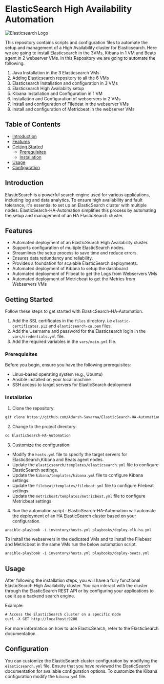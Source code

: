 # ElasticSearch High Availability Automation

![Elasticsearch Logo](https://play.vidyard.com/Gfs339uMBi1CVavZEjXVZ8.jpg)

This repository contains scripts and configuration files to automate the setup and management of a High Availability cluster for Elasticsearch. Here we are going to install Elasticsearch in the 3VMs, Kibana in 1 VM and Beats agent in 2 webserver VMs. In this Repository we are going to automate the following.
1. Java Installation in the 3 Elasticsearch VMs
2. Adding Elasticsearch repository to all the 6 VMs
3. Elasticsearch Installation and configuration in 3 VMs
4. Elasticsearch High Availabilty setup
5. Kibana Installation and Configuration in 1 VM
6. Installation and Configuration of webservers in 2 VMs
7. Install and configuration of Filebeat in the webserver VMs
8. Install and configuration of Metricbeat in the webserver VMs

## Table of Contents

- [Introduction](#introduction)
- [Features](#features)
- [Getting Started](#getting-started)
  - [Prerequisites](#prerequisites)
  - [Installation](#installation)
- [Usage](#usage)
- [Configuration](#configuration)

## Introduction

ElasticSearch is a powerful search engine used for various applications, including log and data analytics. To ensure high availability and fault tolerance, it's essential to set up an ElasticSearch cluster with multiple nodes. ElasticSearch-HA-Automation simplifies this process by automating the setup and management of an HA ElasticSearch cluster.

## Features

- Automated deployment of an ElasticSearch High Availability cluster.
- Supports configuration of multiple ElasticSearch nodes.
- Streamlines the setup process to save time and reduce errors.
- Ensures data redundancy and reliability.
- Provides a foundation for scalable ElasticSearch deployments.
- Automated deployment of Kibana to setup the dashboard
- Automated deployment of Filbeat to get the Logs from Webservers VMs
- Automated deployment of Metricbeat to get the Metrics from Webservers VMs

## Getting Started

Follow these steps to get started with ElasticSearch-HA-Automation.

1. Add the SSL certificates in the ```files``` directory. i.e ```elastic-certificates.p12``` and ```elasticsearch-ca.pem``` files.
2. Add the Username and password for the Elasticsearch login in the ```vars/credentials.yml``` file.
3. Add the required variables in the ```vars/main.yml``` file.

### Prerequisites

Before you begin, ensure you have the following prerequisites:

- Linux-based operating system (e.g., Ubuntu)
- Ansible installed on your local machine
- SSH access to target servers for ElasticSearch deployment

### Installation

1. Clone the repository:

```diff
git clone https://github.com/Adarsh-Suvarna/ElasticSearch-HA-Automation.git
```

2. Change to the project directory:

```diff
cd ElasticSearch-HA-Automation
```

3. Customize the configuration:

- Modify the ```hosts.yml``` file to specify the target servers for ElasticSearch,Kibana and Beats agent nodes.
- Update the ```elasticsearch/templates/elasticsearch.yml``` file to configure ElasticSearch settings.
- Update the ```kibana/templates/kibana.yml``` file to configure Kibana settings.
- Update the ```filebeat/templates/filebeat.yml``` file to configure Filebeat settings.
- Update the ```metricbeat/templates/metricbeat.yml``` file to configure Metricbeat settings.

4. Run the automation script :
ElasticSearch-HA-Automation will automate the deployment of an HA ElasticSearch cluster based on your configuration.
```diff
ansible-playbook -i inventory/hosts.yml playbooks/deploy-elk-ha.yml
```
To install the webservers in the dedicated VMs and to install the Filebeat and Metricbeat in the same VMs run the below automation script.
```diff
ansible-playbook -i inventory/hosts.yml playbooks/deploy-beats.yml
```

## Usage
After following the installation steps, you will have a fully functional ElasticSearch High Availability cluster. You can interact with the cluster through the ElasticSearch REST API or by configuring your applications to use it as a backend search engine.

Example:

```diff
# Access the ElasticSearch cluster on a specific node
curl -X GET http://localhost:9200
```
For more information on how to use ElasticSearch, refer to the ElasticSearch documentation.

## Configuration
You can customize the ElasticSearch cluster configuration by modifying the ```elasticsearch.yml``` file. Ensure that you have reviewed the ElasticSearch documentation for available configuration options. To customize the Kibana configuration modify the ```kibana.yml``` file.
